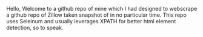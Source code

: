 Hello, Welcome to a github repo of mine which I had designed to webscrape a github repo of Zillow taken snapshot of in no particular time. 
This repo uses Seleinum and usually leverages XPATH for better html element detection, so to speak.
